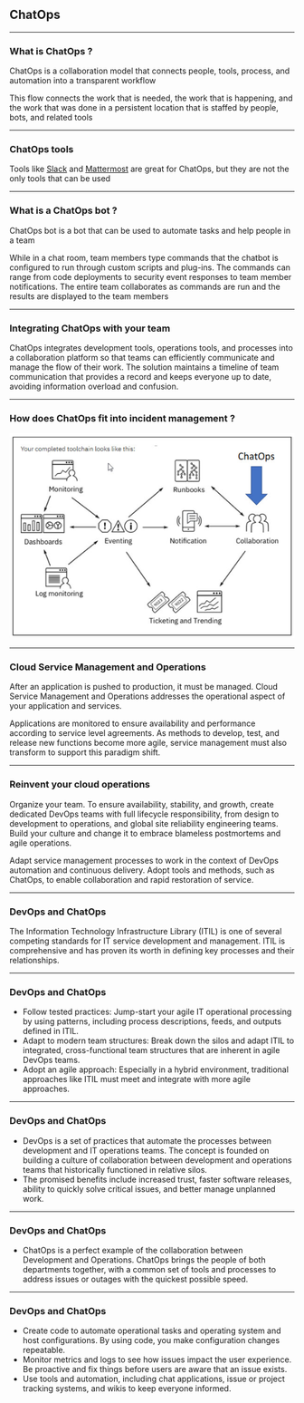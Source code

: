 ## ChatOps

----

### What is ChatOps ?

ChatOps is a collaboration model that connects people, tools, process, and automation into a transparent workflow

This flow connects the work that is needed, the work that is happening, and the work that was done in a persistent location that is staffed by people, bots, and related tools

----

### ChatOps tools

Tools like [Slack](https://slack.com) and [Mattermost](https://mattermost.com/) are great for ChatOps, but they are not the only tools that can be used

----

### What is a ChatOps bot ?

ChatOps bot is a bot that can be used to automate tasks and help people in a team

While in a chat room, team members type commands that the chatbot is configured to run through custom scripts and plug-ins. The commands can range from code deployments to security event responses to team member notifications. The entire team collaborates as commands are run and the results are displayed to the team members

----

### Integrating ChatOps with your team

ChatOps integrates development tools, operations tools, and processes into a collaboration platform so that teams can efficiently communicate and manage the flow of their work. The solution maintains a timeline of team communication that provides a record and keeps everyone up to date, avoiding information overload and confusion.

----

### How does ChatOps fit into incident management ?

![](../imgs/how-chatops-integrates.jpg)

----

### Cloud Service Management and Operations

After an application is pushed to production, it must be managed. Cloud Service Management and Operations addresses the operational aspect of your application and services.

Applications are monitored to ensure availability and performance according to service level agreements. As methods to develop, test, and release new functions become more agile, service management must also transform to support this paradigm shift.

----

### Reinvent your cloud operations

Organize your team. To ensure availability, stability, and growth, create dedicated DevOps teams with full lifecycle responsibility, from design to development to operations, and global site reliability engineering teams. Build your culture and change it to embrace blameless postmortems and agile operations.

Adapt service management processes to work in the context of DevOps automation and continuous delivery. Adopt tools and methods, such as ChatOps, to enable collaboration and rapid restoration of service.

----

### DevOps and ChatOps

The Information Technology Infrastructure Library (ITIL) is one of several competing standards for IT service development and management. ITIL is comprehensive and has proven its worth in defining key processes and their relationships.

----

### DevOps and ChatOps

* Follow tested practices: Jump-start your agile IT operational processing by using patterns, including process descriptions, feeds, and outputs defined in ITIL.
* Adapt to modern team structures: Break down the silos and adapt ITIL to integrated, cross-functional team structures that are inherent in agile DevOps teams.
* Adopt an agile approach: Especially in a hybrid environment, traditional approaches like ITIL must meet and integrate with more agile approaches.

----

### DevOps and ChatOps

* DevOps is a set of practices that automate the processes between development and IT operations teams. The concept is founded on building a culture of collaboration between development and operations teams that historically functioned in relative silos.
* The promised benefits include increased trust, faster software releases, ability to quickly solve critical issues, and better manage unplanned work.

----

### DevOps and ChatOps

* ChatOps is a perfect example of the collaboration between Development and Operations. ChatOps brings the people of both departments together, with a common set of tools and processes to address issues or outages with the quickest possible speed.

----

### DevOps and ChatOps

* Create code to automate operational tasks and operating system and host configurations. By using code, you make configuration changes repeatable.
* Monitor metrics and logs to see how issues impact the user experience. Be proactive and fix things before users are aware that an issue exists.
* Use tools and automation, including chat applications, issue or project tracking systems, and wikis to keep everyone informed.